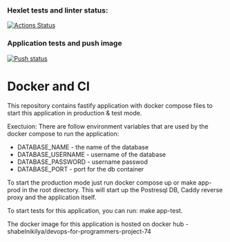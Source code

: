 ### Hexlet tests and linter status:
[![Actions Status](https://github.com/shabelnikilya/devops-for-programmers-project-74/workflows/hexlet-check/badge.svg)](https://github.com/shabelnikilya/devops-for-programmers-project-74/actions)

### Application tests and push image
[![Push status](https://github.com/shabelnikilya/devops-for-programmers-project-74/actions/workflows/push.yml/badge.svg)](https://github.com/shabelnikilya/devops-for-programmers-project-74/actions)

# Docker and CI
This repository contains fastify application with docker compose files to start this application in production & test mode.

Exectuion:
There are follow environment variables that are used by the docker compose to run the application:

- DATABASE_NAME - the name of the database
- DATABASE_USERNAME - username of the database
- DATABASE_PASSWORD - username passwod
- DATABASE_PORT - port for the db container

To start the production mode just run docker compose up or make app-prod in the root directory. This will start up the Postresql DB, Caddy reverse proxy and the application itself.

To start tests for this application, you can run: make app-test.

The docker image for this application is hosted on docker hub - shabelnikilya/devops-for-programmers-project-74



